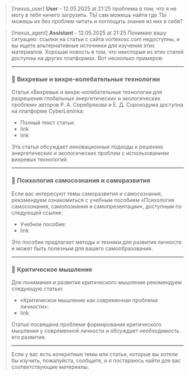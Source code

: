 >[!nexus_user] **User** - 12.05.2025 at 21:25
> проблема в том, что я не могу в тебя ничего загрузить. ТЫ сам можешь найти где ТЫ можешь их без проблем читать и поглощать знания из них в себя?
<!-- UID: 5efac475-178b-4a7c-ae08-9d9ef4dc7443 -->




>[!nexus_agent] **Assistant** - 12.05.2025 at 21:25
> Понимаю вашу ситуацию: ссылки на статьи с сайта vortexosc.com недоступны, и вы ищете альтернативные источники для изучения этих материалов. Хорошая новость в том, что некоторые из этих статей доступны на других платформах. Вот несколько примеров:
> 
> ---
> 
> ### 🔬 Вихревые и вихре-колебательные технологии
> 
> Статья «Вихревые и вихре-колебательные технологии для разрешения глобальных энергетических и экологических проблем» авторов Р. А. Серебрякова и Е. Д. Сорокодума доступна на платформе CyberLeninka:
> 
> - Полный текст статьи:
>  - link
>  - link
> 
> Эта статья обсуждает инновационные подходы к решению энергетических и экологических проблем с использованием вихревых технологий.
> 
> ---
> 
> ### 📘 Психология самосознания и саморазвития
> 
> Если вас интересуют темы саморазвития и самосознания, рекомендуем ознакомиться с учебным пособием «Психология самосознания, самопознания и самопрезентации», доступным по следующей ссылке:
> 
> - Учебное пособие:
>  - link
> 
> Это пособие предлагает методы и техники для развития личности и может быть полезным для вашего самообразования.
> 
> ---
> 
> ### 🧠 Критическое мышление
> 
> Для понимания и развития критического мышления рекомендуем следующую статью:
> 
> - «Критическое мышление как современная проблема личности»:
>  - link
> 
> Статья посвящена проблеме формирования критического мышления у современной личности и обсуждает необходимость его развития.
> 
> ---
> 
> Если у вас есть конкретные темы или статьи, которые вы хотели бы изучить, пожалуйста, сообщите, и я постараюсь найти для вас соответствующие материалы.
<!-- UID: 8c5d2c07-3497-4eb4-9e67-19ac280eb4f9 -->